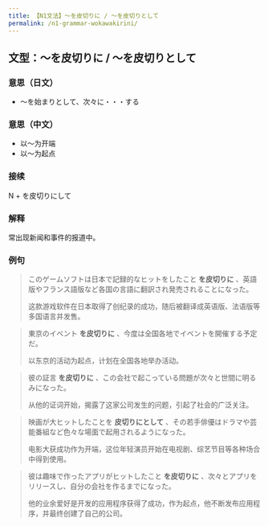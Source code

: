 ```yaml
---
title: 【N1文法】〜を皮切りに / 〜を皮切りとして
permalink: /n1-grammar-wokawakirini/
---
```


## 文型：〜を皮切りに / 〜を皮切りとして

### 意思（日文）

- 〜を始まりとして、次々に・・・する

### 意思（中文）

- 以〜为开端
- 以〜为起点

### 接续

N + を皮切りにして

### 解释

常出现新闻和事件的报道中。

### 例句

> このゲームソフトは日本で記録的なヒットをしたこと **を皮切りに** 、英語版やフランス語版など各国の言語に翻訳され発売されることになった。
>
> 这款游戏软件在日本取得了创纪录的成功，随后被翻译成英语版、法语版等多国语言并发售。

> 東京のイベント **を皮切りに** 、今度は全国各地でイベントを開催する予定だ。
>
> 以东京的活动为起点，计划在全国各地举办活动。

> 彼の証言 **を皮切りに** 、この会社で起こっている問題が次々と世間に明るみになった。
>
> 从他的证词开始，揭露了这家公司发生的问题，引起了社会的广泛关注。

> 映画が大ヒットしたことを **皮切りにとして** 、その若手俳優はドラマや芸能番組など色々な場面で起用されるようになった。
>
> 电影大获成功作为开端，这位年轻演员开始在电视剧、综艺节目等各种场合中得到使用。

> 彼は趣味で作ったアプリがヒットしたこと **を皮切りに** 、次々とアプリをリリースし、自分の会社を作るまでになった。
>
> 他的业余爱好是开发的应用程序获得了成功，作为起点，他不断发布应用程序，并最终创建了自己的公司。
